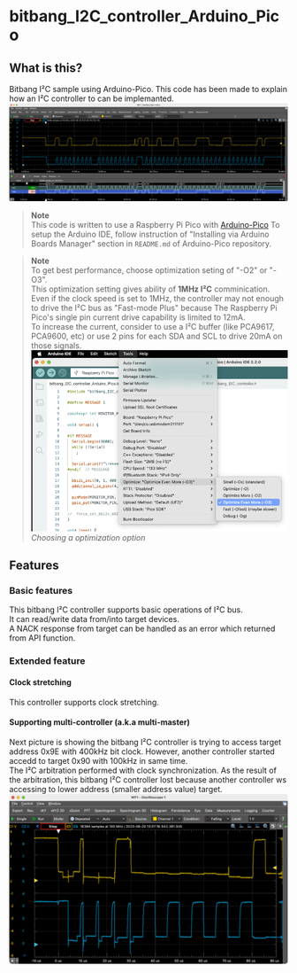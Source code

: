 # bitbang_I2C_controller_Arduino_Pico

## What is this?
Bitbang I²C sample using Arduino-Pico. This code has been made to explain how an I²C controller to can be implemanted.  
![write_and_read.png](https://github.com/teddokano/bitbang_I2C_controller_Arduino_Pico/blob/main/reference/pic/write_and_read.png)

> **Note**  
> This code is written to use a Raspberry Pi Pico with [Arduino-Pico](https://github.com/earlephilhower/arduino-pico)
> To setup the Arduino IDE, follow instruction of "Installing via Arduino Boards Manager" section in `README.md` of Arduino-Pico repository.  

> **Note**  
> To get best performance, choose optimization seting of "-O2" or "-O3".  
> This optimization setting gives ability of **1MHz I²C** comminication.   
> Even if the clock speed is set to 1MHz, the controller may not enough to drive the I²C bus as "Fast-mode Plus" because The Raspberry Pi Pico's single pin current drive capability is limited to 12mA.  
To increase the current, consider to use a I²C buffer (like PCA9617, PCA9600, etc) or use 2 pins for each SDA and SCL to drive 20mA on those signals.  
![optimization_setting.png](https://github.com/teddokano/bitbang_I2C_controller_Arduino_Pico/blob/main/reference/pic/optimization_setting.png)
_Choosing a optimization option_

## Features
### Basic features
This bitbang I²C controller supports basic operations of I²C bus.  
It can read/write data from/into target devices.  
A NACK response from target can be handled as an error which returned from API function. 

### Extended feature
#### Clock stretching
This controller supports clock stretching. 

#### Supporting multi-controller (a.k.a multi-master)  
Next picture is showing the bitbang I²C controller is trying to access target address 0x9E with 400kHz bit clock. 
However, another controller started accedd to target 0x90 with 100kHz in same time.  
The I²C arbitration performed with clock synchronization. 
As the result of the arbitration, this bitbang I²C controller lost because another controller ws accessing to lower address (smaller address value) target. 
![multimaster-arbitration.png](https://github.com/teddokano/bitbang_I2C_controller_Arduino_Pico/blob/main/reference/pic/multimaster-arbitration.png)
